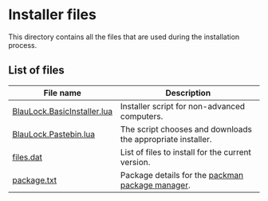 # Installer files

This directory contains all the files that are used during the installation process.

## List of files
| File name | Description |
|-----------|-------------|
| [BlauLock.BasicInstaller.lua](https://github.com/xblau/blaulock/blob/master/installer/BlauLock.BasicInstaller.lua) | Installer script for non-advanced computers. |
| [BlauLock.Pastebin.lua](https://github.com/xblau/blaulock/blob/master/installer/BlauLock.Pastebin.lua) | The script chooses and downloads the appropriate installer. |
| [files.dat](https://github.com/xblau/blaulock/blob/master/installer/files.dat) | List of files to install for the current version. |
| [package.txt](https://github.com/xblau/blaulock/blob/master/installer/package.txt) | Package details for the [packman package manager](https://github.com/lyqyd/cc-packman). |
